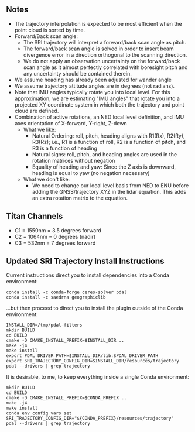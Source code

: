 ## Notes


* The trajectory interpolation is expected to be most efficient when the point cloud is sorted by time.
* Forward/Back scan angle:
    * The SRI trajectory will interpret a forward/back scan angle as pitch.
    * The forward/back scan angle is solved in order to insert beam divergence error in a direction orthogonal to the scanning direction.
    * We do not apply an observation uncertainty on the forward/back scan angle as it almost perfectly correlated with boresight pitch and any uncertainty should be contained therein.
* We assume heading has already been adjusted for wander angle
* We assume trajectory attitude angles are in degrees (not radians).
* Note that IMU angles typically rotate you into local level. For this approximation, we are estimating "IMU angles" that rotate you into a projected XY coordinate system in which both the trajectory and point cloud are defined.
* Combination of active rotations, an NED local level definition, and IMU axes orientation of X-forward, Y-right, Z-down
    * What we like:
        * Natural Ordering: roll, pitch, heading aligns with R1(Rx), R2(Ry), R3(Rz); i.e., R1 is a function of roll, R2 is a function of pitch, and R3 is a function of heading
        * Natural signs: roll, pitch, and heading angles are used in the rotation matrices without negation
        * Equality of heading and yaw: Since the Z axis is downward, heading is equal to yaw (no negation necessary)
    * What we don't like:
        * We need to change our local level basis from NED to ENU before adding the GNSS/trajectory XYZ in the lidar equation. This adds an extra rotation matrix to the equation.


## Titan Channels
* C1 = 1550nm = 3.5 degrees forward
* C2 = 1064nm = 0 degrees (nadir)
* C3 = 532nm = 7 degrees forward


## Updated SRI Trajectory Install Instructions
Current instructions direct you to install dependencies into a Conda environment:
```
conda install -c conda-forge ceres-solver pdal
conda install -c saedrna geographiclib
```

...but then proceed to direct you to install the plugin outside of the Conda environment:
```
INSTALL_DIR=/tmp/pdal-filters
mkdir BUILD
cd BUILD
cmake -D CMAKE_INSTALL_PREFIX=$INSTALL_DIR ..
make -j4
make install
export PDAL_DRIVER_PATH=$INSTALL_DIR/lib:$PDAL_DRIVER_PATH
export SRI_TRAJECTORY_CONFIG_DIR=$INSTALL_DIR/resources/trajectory
pdal --drivers | grep trajectory
```

It is desirable, to me, to keep everything inside a single Conda environment:
```
mkdir BUILD
cd BUILD
cmake -D CMAKE_INSTALL_PREFIX=$CONDA_PREFIX ..
make -j4
make install
conda env config vars set SRI_TRAJECTORY_CONFIG_DIR="${CONDA_PREFIX}/resources/trajectory"
pdal --drivers | grep trajectory
```

